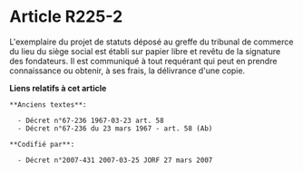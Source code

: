 # Article R225-2

L'exemplaire du projet de statuts déposé au greffe du tribunal de commerce du lieu du siège social est établi sur papier
libre et revêtu de la signature des fondateurs. Il est communiqué à tout requérant qui peut en prendre connaissance ou
obtenir, à ses frais, la délivrance d'une copie.

**Liens relatifs à cet article**

	**Anciens textes**:

	  - Décret n°67-236 1967-03-23 art. 58
	  - Décret n°67-236 du 23 mars 1967 - art. 58 (Ab)

	**Codifié par**:

	  - Décret n°2007-431 2007-03-25 JORF 27 mars 2007
